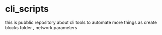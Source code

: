 # cli_scripts
this is pubblic repository about cli tools to automate more things as create blocks folder , network parameters 
